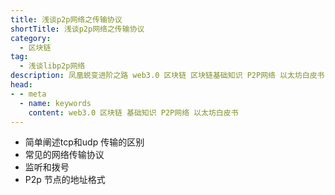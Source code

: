 ```yaml
---
title: 浅谈p2p网络之传输协议
shortTitle: 浅谈p2p网络之传输协议
category:
  - 区块链
tag:
  - 浅谈libp2p网络
description: 凤凰蜕变进阶之路 web3.0 区块链 区块链基础知识 P2P网络 以太坊白皮书
head:
- - meta
  - name: keywords
    content: web3.0 区块链 基础知识 P2P网络 以太坊白皮书
---
```

- 简单阐述tcp和udp 传输的区别
- 常见的网络传输协议
- 监听和拨号
- P2p 节点的地址格式 